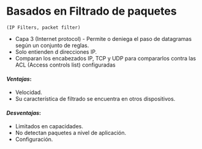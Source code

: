 # Basados en Filtrado de paquetes

`(IP Filters, packet filter)`

- Capa 3 (Internet protocol) - Permite o deniega el paso de datagramas según un conjunto de reglas.
- Solo entienden d direcciones IP.
- Comparan los encabezados IP, TCP y UDP para compararlos contra las ACL (Access controls list) configuradas

#### _Ventajas_:

- Velocidad.
- Su característica de filtrado se encuentra en otros dispositivos.

#### _Desventajas_:

- Limitados en capacidades.
- No detectan paquetes a nivel de aplicación.
- Configuración.
